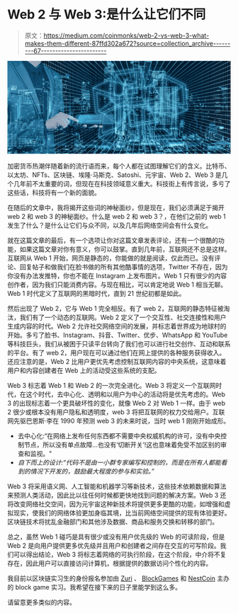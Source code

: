 # Web 2 与 Web 3:是什么让它们不同

> 原文：<https://medium.com/coinmonks/web-2-vs-web-3-what-makes-them-different-87ffd302a672?source=collection_archive---------67----------------------->

![](img/8b8aad6c330b087a5e6407991cd5f77e.png)

加密货币热潮伴随着新的流行语而来，每个人都在试图理解它们的含义。比特币、以太坊、NFTs、区块链、埃隆·马斯克、Satoshi、元宇宙、Web 2、Web 3 是几个几年前不太重要的词，但现在在科技领域意义重大。科技街上有传言说，多亏了这些话，科技将有一个新的面貌。

在随后的文章中，我将揭开这些词的神秘面纱，但是现在，我们必须满足于揭开 web 2 和 web 3 的神秘面纱。什么是 web 2 和 web 3？，在他们之前的 web 1 发生了什么？是什么让它们与众不同，以及几年后网络空间会有什么变化。

就在这篇文章的最后，有一个选项让你对这篇文章发表评论，还有一个很酷的功能，如果这篇文章对你有意义，你可以鼓掌。直到几年前，互联网还不总是这样。互联网从 Web 1 开始，网页是静态的，你能做的就是阅读，仅此而已。没有评论、回复帖子和做我们在脸书做的所有其他酷事情的选项，Twitter 不存在，因为你没有办法发推特，你也不能在 Instagram 上发布图片。Web 1 只有很少的内容创作者，因为我们只能消费内容。与现在相比，可以肯定地说 Web 1 相当无聊。Web 1 时代定义了互联网的黑暗时代，直到 21 世纪初都是如此。

然后出现了 Web 2，它与 Web 1 完全相反。有了 web 2，互联网的静态特征被淘汰，我们有了一个动态的互联网。Web 2 定义了一个交互性、社交连接性和用户生成内容的时代。Web 2 允许社交网络空间的发展，并标志着世界成为地球村的开始。多亏了脸书、Instagram、抖音、Twitter、优步、WhatsApp 和 YouTube 等科技巨头，我们从被困于只读平台转向了我们也可以进行社交创作、互动和联系的平台。有了 web 2，用户现在可以通过他们在网上提供的各种服务获得收入。还应注意的是，Web 2 比用户更优先考虑控制互联网内容的中央系统，这意味着用户和内容创建者在 Web 上的活动受这些系统的支配。

Web 3 标志着 Web 1 和 Web 2 的一次完全进化。Web 3 将定义一个互联网时代，在这个时代，去中心化、透明和以用户为中心的活动将是优先考虑的。Web 3 的出现标志着一个更具破坏性的变化，就像 Web 2 对 Web 1 一样。由于 web 2 很少或根本没有用户隐私和透明度，web 3 将把互联网的权力交给用户。互联网先驱巴恩斯·李在 1990 年预测 web 3 的未来时说，当时 web 1 刚刚开始成形。

*   去中心化:“在网络上发布任何东西都不需要中央权威机构的许可，没有中央控制节点，所以没有单点故障…也没有‘切断开关’!这也意味着免受不加区别的审查和监视。"
*   *自下而上的设计:“代码不是由一小群专家编写和控制的，而是在所有人都能看到的情况下开发的，鼓励最大程度的参与和实验。”*

Web 3 将采用语义网、人工智能和机器学习等新技术，这些技术依赖数据和算法来预测人类活动，因此比以往任何时候都更快地找到问题的解决方案。Web 3 还将改变网络社交空间，因为元宇宙这种新技术将提供更多更酷的功能，如增强和虚拟现实，使我们的网络体验更加身临其境，比当前网络空间提供的现有体验更好。区块链技术将扰乱金融部门和其他涉及数据、商品和服务交换和转移的部门。

总之，虽然 Web 1 碰巧是具有很少或没有用户优先级的 Web 的可读阶段，但是 Web 2 是向用户提供更多优先级并且用户和创建者之间存在交互的可写阶段。我们可以得出结论，Web 3 将标志着网络的可执行阶段，在这个阶段，中介将不复存在，因此用户可以直接访问计算机，根据提供的数据访问个性化的内容。

我目前以区块链实习生的身份报名参加由 [Zuri](https://zuri.team/) 、 [BlockGames](https://blockgames.gg/) 和 [NestCoin](https://nestcoin.com/) 主办的 block game 实习。我希望在接下来的日子里能学到这么多。

请留意更多类似的内容。